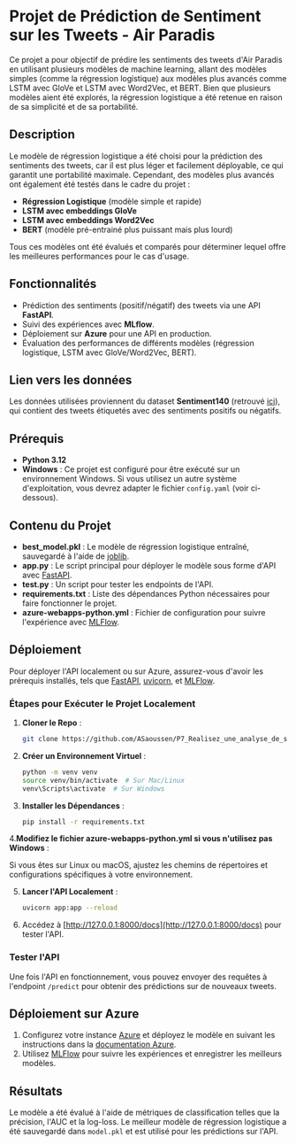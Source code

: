 # Projet de Prédiction de Sentiment sur les Tweets - Air Paradis

Ce projet a pour objectif de prédire les sentiments des tweets d'Air Paradis en utilisant plusieurs modèles de machine learning, allant des modèles simples (comme la régression logistique) aux modèles plus avancés comme LSTM avec GloVe et LSTM avec Word2Vec, et BERT. Bien que plusieurs modèles aient été explorés, la régression logistique a été retenue en raison de sa simplicité et de sa portabilité.

## Description

Le modèle de régression logistique a été choisi pour la prédiction des sentiments des tweets, car il est plus léger et facilement déployable, ce qui garantit une portabilité maximale. Cependant, des modèles plus avancés ont également été testés dans le cadre du projet :

- **Régression Logistique** (modèle simple et rapide)
- **LSTM avec embeddings GloVe**
- **LSTM avec embeddings Word2Vec**
- **BERT** (modèle pré-entrainé plus puissant mais plus lourd)

Tous ces modèles ont été évalués et comparés pour déterminer lequel offre les meilleures performances pour le cas d'usage.

## Fonctionnalités

- Prédiction des sentiments (positif/négatif) des tweets via une API **FastAPI**.
- Suivi des expériences avec **MLflow**.
- Déploiement sur **Azure** pour une API en production.
- Évaluation des performances de différents modèles (régression logistique, LSTM avec GloVe/Word2Vec, BERT).

## Lien vers les données

Les données utilisées proviennent du dataset **Sentiment140** (retrouvé [ici](https://www.kaggle.com/kazanova/sentiment140)), qui contient des tweets étiquetés avec des sentiments positifs ou négatifs.

## Prérequis

- **Python 3.12**
- **Windows** : Ce projet est configuré pour être exécuté sur un environnement Windows. Si vous utilisez un autre système d'exploitation, vous devrez adapter le fichier `config.yaml` (voir ci-dessous).



## Contenu du Projet

- **best_model.pkl** : Le modèle de régression logistique entraîné, sauvegardé à l'aide de [joblib](w).
- **app.py** : Le script principal pour déployer le modèle sous forme d'API avec [FastAPI](w).
- **test.py** : Un script pour tester les endpoints de l'API.
- **requirements.txt** : Liste des dépendances Python nécessaires pour faire fonctionner le projet.
- **azure-webapps-python.yml** : Fichier de configuration pour suivre l'expérience avec [MLFlow](w).

## Déploiement

Pour déployer l'API localement ou sur Azure, assurez-vous d'avoir les prérequis installés, tels que [FastAPI](w), [uvicorn](w), et [MLFlow](w).

### Étapes pour Exécuter le Projet Localement

1. **Cloner le Repo** :

    ```bash
    git clone https://github.com/ASaoussen/P7_Realisez_une_analyse_de_sentiments
    
    ```

2. **Créer un Environnement Virtuel** :

    ```bash
    python -m venv venv
    source venv/bin/activate  # Sur Mac/Linux
    venv\Scripts\activate  # Sur Windows
    ```

3. **Installer les Dépendances** :

    ```bash
    pip install -r requirements.txt
    ```
4.**Modifiez le fichier azure-webapps-python.yml si vous n'utilisez pas Windows** :

Si vous êtes sur Linux ou macOS, ajustez les chemins de répertoires et configurations spécifiques à votre environnement.

5. **Lancer l'API Localement** :

    ```bash
    uvicorn app:app --reload
    ```

6. Accédez à [http://127.0.0.1:8000/docs](http://127.0.0.1:8000/docs) pour tester l'API.

### Tester l'API

Une fois l'API en fonctionnement, vous pouvez envoyer des requêtes à l'endpoint `/predict` pour obtenir des prédictions sur de nouveaux tweets.


## Déploiement sur Azure

1. Configurez votre instance [Azure](w) et déployez le modèle en suivant les instructions dans la [documentation Azure](w).
2. Utilisez [MLFlow](w) pour suivre les expériences et enregistrer les meilleurs modèles.

## Résultats

Le modèle a été évalué à l'aide de métriques de classification telles que la précision, l'AUC et la log-loss. Le meilleur modèle de régression logistique a été sauvegardé dans `model.pkl` et est utilisé pour les prédictions sur l'API.








